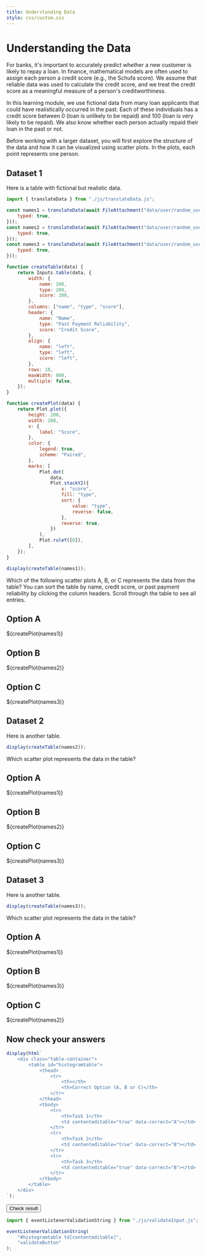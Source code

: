 ```yaml
---
title: Understanding Data
style: css/custom.css
---
```


# Understanding the Data

For banks, it's important to accurately predict whether a new customer is likely to repay a loan. In finance, mathematical models are often used to assign each person a credit score (e.g., the Schufa score). We assume that reliable data was used to calculate the credit score, and we treat the credit score as a meaningful measure of a person's creditworthiness.

In this learning module, we use fictional data from many loan applicants that could have realistically occurred in the past. Each of these individuals has a credit score between 0 (loan is unlikely to be repaid) and 100 (loan is very likely to be repaid). We also know whether each person actually repaid their loan in the past or not.

Before working with a larger dataset, you will first explore the structure of the data and how it can be visualized using scatter plots. In the plots, each point represents one person.

## Dataset 1

Here is a table with fictional but realistic data.

```js
import { translateData } from "./js/translateData.js";

const names1 = translateData(await FileAttachment("data/user/random_user_1.csv").csv({
    typed: true,
}));
const names2 = translateData(await FileAttachment("data/user/random_user_2.csv").csv({
    typed: true,
}));
const names3 = translateData(await FileAttachment("data/user/random_user_3.csv").csv({
    typed: true,
}));

function createTable(data) {
    return Inputs.table(data, {
        width: {
            name: 200,
            type: 200,
            score: 200,
        },
        columns: ["name", "type", "score"],
        header: {
            name: "Name",
            type: "Past Payment Reliability",
            score: "Credit Score",
        },
        align: {
            name: "left",
            type: "left",
            score: "left",
        },
        rows: 10,
        maxWidth: 800,
        multiple: false,
    });
}

function createPlot(data) {
    return Plot.plot({
        height: 200,
        width: 200,
        x: {
            label: "Score",
        },
        color: {
            legend: true,
            scheme: "Paired",
        },
        marks: [
            Plot.dot(
                data,
                Plot.stackY2({
                    x: "score",
                    fill: "type",
                    sort: {
                        value: "type",
                        reverse: false,
                    },
                    reverse: true,
                })
            ),
            Plot.ruleY([0]),
        ],
    });
}
```

```js
display(createTable(names1));
```

<div class="tip" label="Task 1">
Which of the following scatter plots A, B, or C represents the data from the table? You can sort the table by name, credit score, or past payment reliability by clicking the column headers. Scroll through the table to see all entries.
</div>

<div class="grid grid-cols-3">
  <div class="card" style="max-width: 200px; "><h2>Option A</h2>${createPlot(names1)}</div>
  <div class="card" style="max-width: 200px; "><h2>Option B</h2>${createPlot(names2)}</div>
  <div class="card" style="max-width: 200px; "><h2>Option C</h2>${createPlot(names3)}</div>
</div>

## Dataset 2

Here is another table.

```js
display(createTable(names2));
```

<div class="tip" label="Task 2">
Which scatter plot represents the data in the table? 
</div>

<div class="grid grid-cols-3">
  <div class="card" style="max-width: 200px; "><h2>Option A</h2>${createPlot(names1)}</div>
  <div class="card" style="max-width: 200px; "><h2>Option B</h2>${createPlot(names2)}</div>
  <div class="card" style="max-width: 200px; "><h2>Option C</h2>${createPlot(names3)}</div>
</div>

## Dataset 3

Here is another table.

```js
display(createTable(names3));
```

<div class="tip" label="Task 3">
Which scatter plot represents the data in the table? 
</div>

<div class="grid grid-cols-3">
  <div class="card" style="max-width: 200px; "><h2>Option A</h2>${createPlot(names1)} </div>
  <div class="card" style="max-width: 200px; "><h2>Option B</h2>${createPlot(names3)} </div>
  <div class="card" style="max-width: 200px; "><h2>Option C</h2>${createPlot(names2)} </div>
</div>

## Now check your answers

```js
display(html`
    <div class="table-container">
        <table id="histogramtable">
            <thead>
                <tr>
                    <th></th>
                    <th>Correct Option (A, B or C)</th>
                </tr>
            </thead>
            <tbody>
                <tr>
                    <th>Task 1</th>
                    <td contenteditable="true" data-correct="A"></td>
                </tr>
                <tr>
                    <th>Task 2</th>
                    <td contenteditable="true" data-correct="B"></td>
                </tr>
                <tr>
                    <th>Task 3</th>
                    <td contenteditable="true" data-correct="B"></td>
                </tr>
            </tbody>
        </table>
    </div>
`);
```

<button id="validateButton" class="btn btn-primary">Check result</button>

```js
import { eventListenerValidationString } from "./js/validateInput.js";

eventListenerValidationString(
    "#histogramtable td[contenteditable]",
    "validateButton"
);
```
